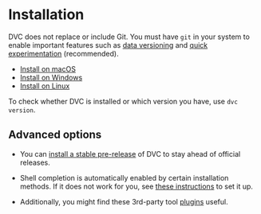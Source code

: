 # Installation

<admon>

DVC does not replace or include Git. You must have `git` in your system to
enable important features such as [data versioning] and [quick experimentation]
(recommended).

[data versioning]: /doc/use-cases/versioning-data-and-models
[quick experimentation]:
  /doc/user-guide/experiment-management/experiments-overview

</admon>

- [Install on macOS](/doc/install/macos)
- [Install on Windows](/doc/install/windows)
- [Install on Linux](/doc/install/linux)

To check whether DVC is installed or which version you have, use `dvc version`.

## Advanced options

- You can [install a stable pre-release](/doc/install/pre-release) of DVC to
  stay ahead of official releases.

- Shell completion is automatically enabled by certain installation methods. If
  it does not work for you, see
  [these instructions](/doc/install/completion) to set it up.

- Additionally, you might find these 3rd-party tool 
  [plugins](/doc/install/plugins) useful.
